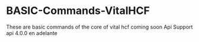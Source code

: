 # BASIC-Commands-VitalHCF
These are basic commands of the core of vital hcf
coming soon 
Api Support api 4.0.0 en adelante
